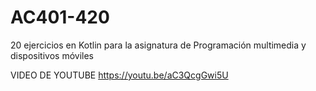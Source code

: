 # AC401-420
 20 ejercicios en Kotlin para la asignatura de Programación multimedia y dispositivos móviles 

 VIDEO DE YOUTUBE
 https://youtu.be/aC3QcgGwi5U
